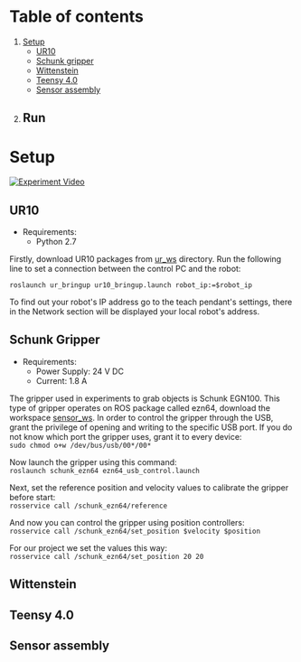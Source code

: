 # Table of contents
1. [Setup](https://github.com/violentpixie/stick-slip-sensor#setup)
	* [UR10](https://github.com/violentpixie/stick-slip-sensor#ur10)
	* [Schunk gripper](https://github.com/violentpixie/stick-slip-sensor#schunk-gripper)
	* [Wittenstein](https://github.com/violentpixie/stick-slip-sensor#wittenstein)
	* [Teensy 4.0](https://github.com/violentpixie/stick-slip-sensor#teensy-4.0)
	* [Sensor assembly](https://github.com/violentpixie/stick-slip-sensor#sensor-assembly)
2. Run
   -

# Setup 

[![Experiment Video]({file:///home/molly/Downloads/intro_slip_sensor.jpg})]({https://drive.google.com/file/d/1T8M64VDNHlcA0m4zIxcgBmD_AaferUZm/view?usp=drive_link} "Link Title")

## UR10
* Requirements:   
	* Python 2.7

Firstly, download UR10 packages from [ur_ws](ur_ws) directory. Run the following line to set a connection between the control PC and the robot: <br/>

`roslaunch ur_bringup ur10_bringup.launch robot_ip:=$robot_ip`</br>

To find out your robot's IP address go to the teach pendant's settings, there in the Network section will be displayed your local robot's address.

## Schunk Gripper
* Requirements:
	* Power Supply: 24 V DC 
	* Current: 1.8 A 
  
The gripper used in experiments to grab objects is Schunk EGN100. This type of gripper operates on ROS package called ezn64, download the workspace [sensor_ws](sensor_ws). In order to control the gripper through the USB, grant the privilege of opening and writing to the specific USB port. If you do not know which port the gripper uses, grant it to every device: <br/>
`sudo chmod o+w /dev/bus/usb/00*/00*` </br>

Now launch the gripper using this command:</br>
`roslaunch schunk_ezn64 ezn64_usb_control.launch` </br>

Next, set the reference position and velocity values to calibrate the gripper before start: </br>
`rosservice call /schunk_ezn64/reference` </br>

And now you can control the gripper using position controllers: </br>
`rosservice call /schunk_ezn64/set_position $velocity $position` </br>

For our project we set the values this way: </br>
`rosservice call /schunk_ezn64/set_position 20 20`</br>


## Wittenstein

## Teensy 4.0

## Sensor assembly
